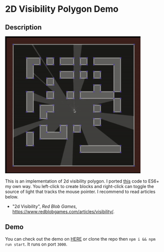 # 2D Visibility Polygon Demo

## Description

![Sample](sample.gif)

This is an implementation of 2d visibility polygon. I ported [this](https://github.com/OneLoneCoder/olcPixelGameEngine/blob/master/Videos/OneLoneCoder_PGE_ShadowCasting2D.cpp) code to ES6+ my own way. You left-click to create blocks and right-click can toggle the source of light that tracks the mouse pointer. I recommend to read articles below.

- "2d Visibility", <i>Red Blob Games</i>, https://www.redblobgames.com/articles/visibility/.

## Demo

You can check out the demo on [HERE](https://apexcel.github.io/2d-visibility-polygon-demo/) or clone the repo then `npm i && npm run start`. It runs on port `3000`.
